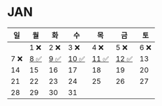 # JAN
| 일   | 월                                                                      | 화                                                                      | 수                                                                          | 목                                                                         | 금                                                                       | 토    |
|-----|------------------------------------------------------------------------|------------------------------------------------------------------------|----------------------------------------------------------------------------|---------------------------------------------------------------------------|-------------------------------------------------------------------------|------|
|     | 1 ❌                                                                    | 2 ❌                                                                    | 3 ❌                                                                        | 4 ❌                                                                       | 5 ❌                                                                     | 6  ❌ |
| 7 ❌ | [8 ✅](https://github.com/farmJun/workout-farmJun/blob/main/january/8일) | [9 ✅](https://github.com/farmJun/workout-farmJun/blob/main/january/9일) | [ 10 ✅ ](https://github.com/farmJun/workout-farmJun/blob/main/january/10일) | [11 ✅]((https://github.com/farmJun/workout-farmJun/blob/main/january/11일)) | [12 ✅](https://github.com/farmJun/workout-farmJun/blob/main/january/12일) | 13   |
| 14  | 15                                                                     | 16                                                                     | 17                                                                         | 18                                                                        | 19                                                                      | 20   |
| 21  | 22                                                                     | 23                                                                     | 24                                                                         | 25                                                                        | 26                                                                      | 27   |
| 28  | 29                                                                     | 30                                                                     | 31                                                                         |                                                                           |                                                                         |      |
